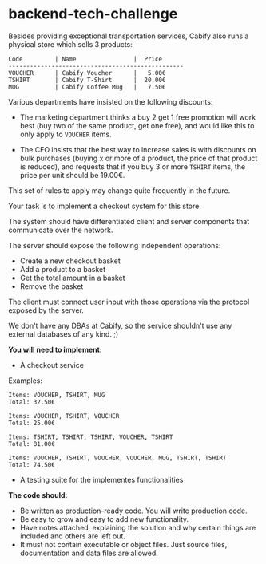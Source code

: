 # backend-tech-challenge

Besides providing exceptional transportation services, Cabify also runs a physical store which sells 3 products:

```
Code         | Name                |  Price
-------------------------------------------------
VOUCHER      | Cabify Voucher      |   5.00€
TSHIRT       | Cabify T-Shirt      |  20.00€
MUG          | Cabify Coffee Mug   |   7.50€
```

Various departments have insisted on the following discounts:

 * The marketing department thinks a buy 2 get 1 free promotion will work best (buy two of the same product, get one free), and would like this to only apply to `VOUCHER` items.

 * The CFO insists that the best way to increase sales is with discounts on bulk purchases (buying x or more of a product, the price of that product is reduced), and requests that if you buy 3 or more `TSHIRT` items, the price per unit should be 19.00€.

This set of rules to apply may change quite frequently in the future.

Your task is to implement a checkout system for this store.

The system should have differentiated client and server components that communicate over the network.

The server should expose the following independent operations:

- Create a new checkout basket
- Add a product to a basket
- Get the total amount in a basket
- Remove the basket

The client must connect user input with those operations via the protocol exposed by the server.

We don't have any DBAs at Cabify, so the service shouldn't use any external databases of any kind. ;)

**You will need to implement:**

- A checkout service


Examples:

    Items: VOUCHER, TSHIRT, MUG
    Total: 32.50€

    Items: VOUCHER, TSHIRT, VOUCHER
    Total: 25.00€

    Items: TSHIRT, TSHIRT, TSHIRT, VOUCHER, TSHIRT
    Total: 81.00€

    Items: VOUCHER, TSHIRT, VOUCHER, VOUCHER, MUG, TSHIRT, TSHIRT
    Total: 74.50€

- A testing suite for the implementes functionalities

**The code should:**
- Be written as production-ready code. You will write production code.
- Be easy to grow and easy to add new functionality.
- Have notes attached, explaining the solution and why certain things are included and others are left out.
- It must not contain executable or object files. Just source files, documentation and data files are allowed.
